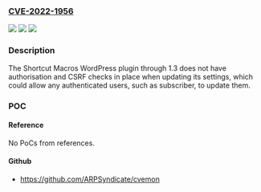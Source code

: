 ### [CVE-2022-1956](https://cve.mitre.org/cgi-bin/cvename.cgi?name=CVE-2022-1956)
![](https://img.shields.io/static/v1?label=Product&message=Shortcut%20Macros&color=blue)
![](https://img.shields.io/static/v1?label=Version&message=n%2Fa&color=blue)
![](https://img.shields.io/static/v1?label=Vulnerability&message=CWE-352%20Cross-Site%20Request%20Forgery%20(CSRF)&color=brighgreen)

### Description

The Shortcut Macros WordPress plugin through 1.3 does not have authorisation and CSRF checks in place when updating its settings, which could allow any authenticated users, such as subscriber, to update them.

### POC

#### Reference
No PoCs from references.

#### Github
- https://github.com/ARPSyndicate/cvemon

